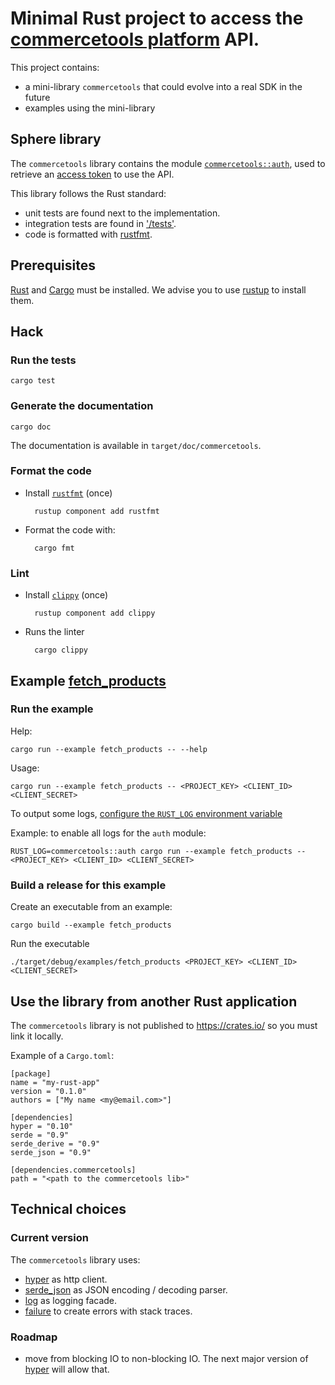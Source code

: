 # Minimal Rust project to access the [commercetools platform](http://dev.commercetools.com/) API.

This project contains:

- a mini-library `commercetools` that could evolve into a real SDK in the future
- examples using the mini-library

## Sphere library

The `commercetools` library contains the module [`commercetools::auth`](/rust/src/auth.rs), used to retrieve an [access token](http://dev.commercetools.com/http-api-authorization.html) to use the API.

This library follows the Rust standard:

- unit tests are found next to the implementation.
- integration tests are found in ['/tests'](/rust/tests).
- code is formatted with [rustfmt](https://github.com/rust-lang-nursery/rustfmt).

## Prerequisites

[Rust](https://www.rust-lang.org/) and [Cargo](https://crates.io/install) must be installed. We advise you to use [rustup](https://github.com/rust-lang-nursery/rustup.rs) to install them.

## Hack
### Run the tests
```
cargo test
```

### Generate the documentation
```
cargo doc
```
The documentation is available in `target/doc/commercetools`.

### Format the code

- Install [`rustfmt`](https://github.com/rust-lang/rustfmt) (once)

        rustup component add rustfmt

- Format the code with:

        cargo fmt


### Lint

- Install [`clippy`](https://github.com/rust-lang/rust-clippy/) (once)

        rustup component add clippy

- Runs the linter

        cargo clippy


## Example [fetch_products](/rust/examples/fetch_products.rs)
### Run the example

Help:
```
cargo run --example fetch_products -- --help
```

Usage:
```
cargo run --example fetch_products -- <PROJECT_KEY> <CLIENT_ID> <CLIENT_SECRET>
```

To output some logs, [configure the `RUST_LOG` environment variable](http://doc.rust-lang.org/log/env_logger/index.html)

Example: to enable all logs for the `auth` module:
```
RUST_LOG=commercetools::auth cargo run --example fetch_products -- <PROJECT_KEY> <CLIENT_ID> <CLIENT_SECRET>
```

### Build a release for this example

Create an executable from an example:
```
cargo build --example fetch_products
```

Run the executable
```
./target/debug/examples/fetch_products <PROJECT_KEY> <CLIENT_ID> <CLIENT_SECRET>
```

## Use the library from another Rust application

The `commercetools` library is not published to https://crates.io/ so you must link it locally.

Example of a `Cargo.toml`:
```
[package]
name = "my-rust-app"
version = "0.1.0"
authors = ["My name <my@email.com>"]

[dependencies]
hyper = "0.10"
serde = "0.9"
serde_derive = "0.9"
serde_json = "0.9"

[dependencies.commercetools]
path = "<path to the commercetools lib>"
```

## Technical choices
### Current version

The `commercetools` library uses:

- [hyper](http://hyper.rs/) as http client.
- [serde_json](https://docs.serde.rs/serde_json/) as JSON encoding / decoding parser.
- [log](https://doc.rust-lang.org/log) as logging facade.
- [failure](https://docs.rs/failure) to create errors with stack traces.

### Roadmap

- move from blocking IO to non-blocking IO. The next major version of [hyper](http://hyper.rs/hyper/master/hyper/client/index.html) will allow that.
